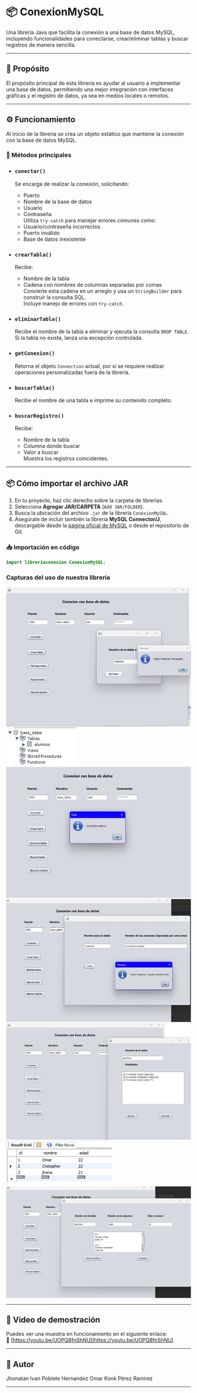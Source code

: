 # 📦 ConexionMySQL

Una librería Java que facilita la conexión a una base de datos MySQL, incluyendo funcionalidades para conectarse, crear/eliminar tablas y buscar registros de manera sencilla.

---

## 🎯 Propósito

El propósito principal de esta librería es ayudar al usuario a implementar una base de datos, permitiendo una mejor integración con interfaces gráficas y el registro de datos, ya sea en medios locales o remotos.

---

## ⚙️ Funcionamiento

Al inicio de la librería se crea un objeto estático que mantiene la conexión con la base de datos MySQL.

### 🔑 Métodos principales

- ### `conectar()`
  Se encarga de realizar la conexión, solicitando:
  - Puerto
  - Nombre de la base de datos
  - Usuario
  - Contraseña  
  Utiliza `try-catch` para manejar errores comunes como:
  - Usuario/contraseña incorrectos
  - Puerto inválido
  - Base de datos inexistente

- ### `crearTabla()`
  Recibe:
  - Nombre de la tabla
  - Cadena con nombres de columnas separadas por comas  
  Convierte esta cadena en un arreglo y usa un `StringBuilder` para construir la consulta SQL.  
  Incluye manejo de errores con `try-catch`.

- ### `eliminarTabla()`
  Recibe el nombre de la tabla a eliminar y ejecuta la consulta `DROP TABLE`.  
  Si la tabla no existe, lanza una excepción controlada.

- ### `getConexion()`
  Retorna el objeto `Connection` actual, por si se requiere realizar operaciones personalizadas fuera de la librería.

- ### `buscarTabla()`
  Recibe el nombre de una tabla e imprime su contenido completo.

- ### `buscarRegistro()`
  Recibe:
  - Nombre de la tabla
  - Columna donde buscar
  - Valor a buscar  
  Muestra los registros coincidentes.

---

## 📦 Cómo importar el archivo JAR

1. En tu proyecto, haz clic derecho sobre la carpeta de librerías.
2. Selecciona **Agregar JAR/CARPETA** (`Add JAR/FOLDER`).
3. Busca la ubicación del archivo `.jar` de la librería `ConexionMySQL`.
4. Asegúrate de incluir también la librería **MySQL Connector/J**, descargable desde la [página oficial de MySQL](https://dev.mysql.com/downloads/connector/j/) o desde el repositorio de Git.

### 📥 Importación en código

```java
import libreriaconexion.ConexionMySQL;
```

### Capturas del uso de nuestra libreria

![](imagenes/imagen1.jpg)
![](imagenes/imagen2.jpg)
![](imagenes/imagen3.jpg)
![](imagenes/imagen4.jpg)
![](imagenes/imagen5.jpg)
![](imagenes/imagen6.jpg)
![](imagenes/imagen7.jpg)

---

## 🎥 Video de demostración

Puedes ver una muestra en funcionamiento en el siguiente enlace:  
🔗 [https://youtu.be/UOPQ8fnShNU](https://youtu.be/UOPQ8fnShNU)

---

## 👤 Autor

Jhonatan Ivan Poblete Hernandez
Omar Konk Pérez Ramirez  

---
